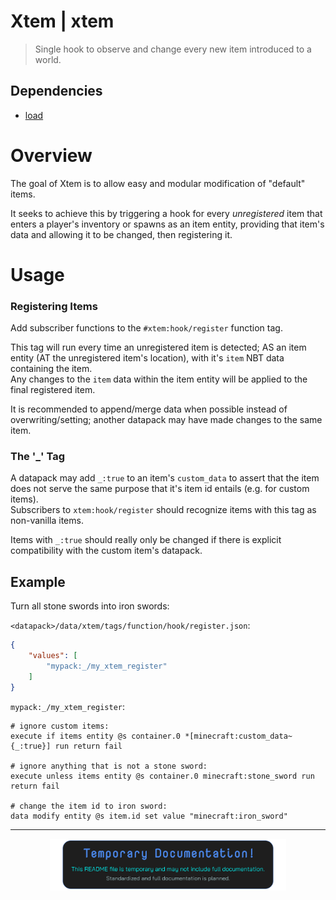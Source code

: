 
# Xtem | xtem
> Single hook to observe and change every new item introduced to a world.

## Dependencies
- [load](https://github.com/sixslime/load)

# Overview
The goal of Xtem is to allow easy and modular modification of "default" items.

It seeks to achieve this by triggering a hook for every *unregistered* item that enters a player's inventory or spawns as an item entity, providing that item's data and allowing it to be changed, then registering it.
# Usage

### Registering Items
Add subscriber functions to the `#xtem:hook/register` function tag.

This tag will run every time an unregistered item is detected; AS an item entity (AT the unregistered item's location), with it's `item` NBT data containing the item. \
Any changes to the `item` data within the item entity will be applied to the final registered item.

It is recommended to append/merge data when possible instead of overwriting/setting; another datapack may have made changes to the same item.

### The '_' Tag
A datapack may add `_:true` to an item's `custom_data` to assert that the item does not serve the same purpose that it's item id entails (e.g. for custom items). \
Subscribers to `xtem:hook/register` should recognize items with this tag as non-vanilla items.

Items with `_:true` should really only be changed if there is explicit compatibility with the custom item's datapack.

## Example
Turn all stone swords into iron swords:

`<datapack>/data/xtem/tags/function/hook/register.json`:
```json
{
    "values": [
        "mypack:_/my_xtem_register"
    ]
}
```

`mypack:_/my_xtem_register`:
```mcfunction
# ignore custom items:
execute if items entity @s container.0 *[minecraft:custom_data~{_:true}] run return fail

# ignore anything that is not a stone sword:
execute unless items entity @s container.0 minecraft:stone_sword run return fail

# change the item id to iron sword:
data modify entity @s item.id set value "minecraft:iron_sword"
```
___

<p align="center">
  <img src="https://raw.githubusercontent.com/sixslime/sixslime.github.io/refs/heads/main/info/logos/temporary_documentation.svg" width="75%" alt="Temporary Documentation Tag"/>
</p>
